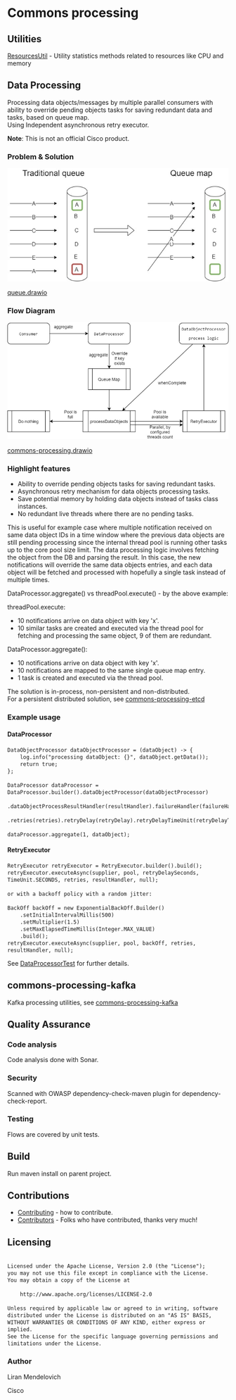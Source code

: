 # Commons processing

## Utilities
[ResourcesUtil](./commons-processing/src/main/java/com/cisco/commons/processing/ResourcesUtil.java) - Utility statistics methods related to resources like CPU and memory

## Data Processing

Processing data objects/messages by multiple parallel consumers with ability to override pending objects tasks for saving redundant data and tasks, based on queue map.  
Using Independent asynchronous retry executor.

**Note**: This is not an official Cisco product.

### Problem & Solution
![queue](./docs/queue.jpg)

[queue.drawio](./docs/queue.drawio)

### Flow Diagram
  
![Commons processing](./docs/commons-processing.jpg)

[commons-processing.drawio](./docs/commons-processing.drawio)

### Highlight features 
* Ability to override pending objects tasks for saving redundant tasks. 
* Asynchronous retry mechanism for data objects processing tasks. 
* Save potential memory by holding data objects instead of tasks class instances. 
* No redundant live threads where there are no pending tasks. 

This is useful for example case where multiple notification received on same data object IDs in a time window where the previous data objects are still pending processing since the internal thread pool is running other tasks up to the core pool size limit. The data processing logic involves fetching the object from the DB and parsing the result. In this case, the new notifications will override the same data objects entries, and each data object will be fetched and processed with hopefully a single task instead of multiple times. 

DataProcessor.aggregate() vs threadPool.execute() - by the above example:

threadPool.execute: 
* 10 notifications arrive on data object with key 'x'. 
* 10 similar tasks are created and executed via the thread pool for fetching and processing the same object, 9 of them are redundant.

DataProcessor.aggregate():
* 10 notifications arrive on data object with key 'x'. 
* 10 notifications are mapped to the same single queue map entry. 
* 1 task is created and executed via the thread pool. 

The solution is in-process, non-persistent and non-distributed.  
For a persistent distributed solution, see [commons-processing-etcd](./commons-processing-etcd/README.md)

### Example usage

#### DataProcessor

```
DataObjectProcessor dataObjectProcessor = (dataObject) -> {
	log.info("processing dataObject: {}", dataObject.getData());
	return true;
};

DataProcessor dataProcessor = DataProcessor.builder().dataObjectProcessor(dataObjectProcessor)
		.dataObjectProcessResultHandler(resultHandler).failureHandler(failureHandler).numOfThreads(numOfThreads)
		.retries(retries).retryDelay(retryDelay).retryDelayTimeUnit(retryDelayTimeUnit).build();
				
dataProcessor.aggregate(1, dataObject);
```

#### RetryExecutor

```
RetryExecutor retryExecutor = RetryExecutor.builder().build();
retryExecutor.executeAsync(supplier, pool, retryDelaySeconds, TimeUnit.SECONDS, retries, resultHandler, null);

or with a backoff policy with a random jitter:

BackOff backOff = new ExponentialBackOff.Builder()
	.setInitialIntervalMillis(500)
	.setMultiplier(1.5)
	.setMaxElapsedTimeMillis(Integer.MAX_VALUE)
	.build();
retryExecutor.executeAsync(supplier, pool, backOff, retries, resultHandler, null);

```

See [DataProcessorTest](./commons-processing/src/test/java/com/cisco/commons/processing/DataProcessorTest.java) for further details.

## commons-processing-kafka
Kafka processing utilities, see [commons-processing-kafka](./commons-processing-kafka/README.md)

## Quality Assurance

### Code analysis
Code analysis done with Sonar.

### Security
Scanned with OWASP dependency-check-maven plugin for dependency-check-report.

### Testing
Flows are covered by unit tests.

## Build
Run maven install on parent project.

## Contributions
 * [Contributing](CONTRIBUTING.md) - how to contribute.
 * [Contributors](docs/CONTRIBUTORS.md) - Folks who have contributed, thanks very much!

## Licensing

```

Licensed under the Apache License, Version 2.0 (the "License");
you may not use this file except in compliance with the License.
You may obtain a copy of the License at

    http://www.apache.org/licenses/LICENSE-2.0

Unless required by applicable law or agreed to in writing, software
distributed under the License is distributed on an "AS IS" BASIS,
WITHOUT WARRANTIES OR CONDITIONS OF ANY KIND, either express or implied.
See the License for the specific language governing permissions and
limitations under the License.
```

### Author
Liran Mendelovich

Cisco
